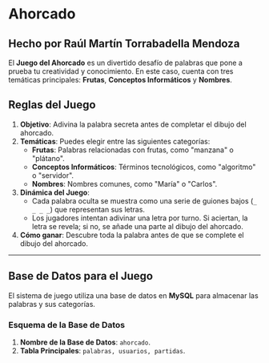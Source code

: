 # Ahorcado 
## Hecho por Raúl Martín Torrabadella Mendoza

El **Juego del Ahorcado** es un divertido desafío de palabras que pone a prueba tu creatividad y conocimiento. En este caso, cuenta con tres temáticas principales: **Frutas**, **Conceptos Informáticos** y **Nombres**.

## Reglas del Juego

1. **Objetivo**: Adivina la palabra secreta antes de completar el dibujo del ahorcado.
2. **Temáticas**: Puedes elegir entre las siguientes categorías:
   - **Frutas**: Palabras relacionadas con frutas, como "manzana" o "plátano".
   - **Conceptos Informáticos**: Términos tecnológicos, como "algoritmo" o "servidor".
   - **Nombres**: Nombres comunes, como "María" o "Carlos".
3. **Dinámica del Juego**:
   - Cada palabra oculta se muestra como una serie de guiones bajos (`_ _ _ _`) que representan sus letras.
   - Los jugadores intentan adivinar una letra por turno. Si aciertan, la letra se revela; si no, se añade una parte al dibujo del ahorcado.
4. **Cómo ganar**: Descubre toda la palabra antes de que se complete el dibujo del ahorcado.

---

## Base de Datos para el Juego

El sistema de juego utiliza una base de datos en **MySQL** para almacenar las palabras y sus categorías.

### Esquema de la Base de Datos

1. **Nombre de la Base de Datos**: `ahorcado`.
2. **Tabla Principales**: `palabras, usuarios, partidas`.
